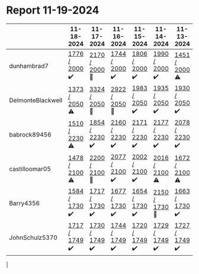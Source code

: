 # Report 11-19-2024
| | 11-18-2024 | 11-17-2024 | 11-16-2024 | 11-15-2024 | 11-14-2024 | 11-13-2024 | 11-12-2024 |
| --- | --- | --- | --- | --- | --- | --- | --- |
| dunhambrad7 | [1776 / 2000](https://www.myfitnesspal.com/food/diary/dunhambrad7?date=2024-11-18) :heavy_check_mark: | [2170 / 2000](https://www.myfitnesspal.com/food/diary/dunhambrad7?date=2024-11-17) :no_entry_sign: | [1744 / 2000](https://www.myfitnesspal.com/food/diary/dunhambrad7?date=2024-11-16) :heavy_check_mark: | [1806 / 2000](https://www.myfitnesspal.com/food/diary/dunhambrad7?date=2024-11-15) :heavy_check_mark: | [1990 / 2000](https://www.myfitnesspal.com/food/diary/dunhambrad7?date=2024-11-14) :heavy_check_mark: | [1451 / 2000](https://www.myfitnesspal.com/food/diary/dunhambrad7?date=2024-11-13) :warning: | [1897 / 2000](https://www.myfitnesspal.com/food/diary/dunhambrad7?date=2024-11-12) :heavy_check_mark: |
| DelmonteBlackwell | [1373 / 2050](https://www.myfitnesspal.com/food/diary/DelmonteBlackwell?date=2024-11-18) :warning: | [3324 / 2050](https://www.myfitnesspal.com/food/diary/DelmonteBlackwell?date=2024-11-17) :no_entry_sign: | [2922 / 2050](https://www.myfitnesspal.com/food/diary/DelmonteBlackwell?date=2024-11-16) :no_entry_sign: | [1983 / 2050](https://www.myfitnesspal.com/food/diary/DelmonteBlackwell?date=2024-11-15) :heavy_check_mark: | [1935 / 2050](https://www.myfitnesspal.com/food/diary/DelmonteBlackwell?date=2024-11-14) :heavy_check_mark: | [1930 / 2050](https://www.myfitnesspal.com/food/diary/DelmonteBlackwell?date=2024-11-13) :heavy_check_mark: | [1976 / 2050](https://www.myfitnesspal.com/food/diary/DelmonteBlackwell?date=2024-11-12) :heavy_check_mark: |
| babrock89456 | [1510 / 2230](https://www.myfitnesspal.com/food/diary/babrock89456?date=2024-11-18) :warning: | [1854 / 2230](https://www.myfitnesspal.com/food/diary/babrock89456?date=2024-11-17) :heavy_check_mark: | [2160 / 2230](https://www.myfitnesspal.com/food/diary/babrock89456?date=2024-11-16) :heavy_check_mark: | [2171 / 2230](https://www.myfitnesspal.com/food/diary/babrock89456?date=2024-11-15) :heavy_check_mark: | [2177 / 2230](https://www.myfitnesspal.com/food/diary/babrock89456?date=2024-11-14) :heavy_check_mark: | [2078 / 2230](https://www.myfitnesspal.com/food/diary/babrock89456?date=2024-11-13) :heavy_check_mark: | [90 / 2400](https://www.myfitnesspal.com/food/diary/babrock89456?date=2024-11-12) :warning: |
| castilloomar05 | [1478 / 2100](https://www.myfitnesspal.com/food/diary/castilloomar05?date=2024-11-18) :warning: | [2200 / 2100](https://www.myfitnesspal.com/food/diary/castilloomar05?date=2024-11-17) :no_entry_sign: | [2077 / 2100](https://www.myfitnesspal.com/food/diary/castilloomar05?date=2024-11-16) :heavy_check_mark: | [2002 / 2100](https://www.myfitnesspal.com/food/diary/castilloomar05?date=2024-11-15) :heavy_check_mark: | [2016 / 2100](https://www.myfitnesspal.com/food/diary/castilloomar05?date=2024-11-14) :warning: | [1672 / 2100](https://www.myfitnesspal.com/food/diary/castilloomar05?date=2024-11-13) :warning: | [1934 / 2100](https://www.myfitnesspal.com/food/diary/castilloomar05?date=2024-11-12) :heavy_check_mark: |
| Barry4356 | [1584 / 1730](https://www.myfitnesspal.com/food/diary/Barry4356?date=2024-11-18) :heavy_check_mark: | [1717 / 1730](https://www.myfitnesspal.com/food/diary/Barry4356?date=2024-11-17) :heavy_check_mark: | [1677 / 1730](https://www.myfitnesspal.com/food/diary/Barry4356?date=2024-11-16) :heavy_check_mark: | [1654 / 1730](https://www.myfitnesspal.com/food/diary/Barry4356?date=2024-11-15) :heavy_check_mark: | [2150 / 1730](https://www.myfitnesspal.com/food/diary/Barry4356?date=2024-11-14) :no_entry_sign: | [1663 / 1730](https://www.myfitnesspal.com/food/diary/Barry4356?date=2024-11-13) :heavy_check_mark: | [1508 / 1730](https://www.myfitnesspal.com/food/diary/Barry4356?date=2024-11-12) :heavy_check_mark: |
| JohnSchulz5370 | [1717 / 1749](https://www.myfitnesspal.com/food/diary/JohnSchulz5370?date=2024-11-18) :heavy_check_mark: | [1730 / 1749](https://www.myfitnesspal.com/food/diary/JohnSchulz5370?date=2024-11-17) :heavy_check_mark: | [1744 / 1749](https://www.myfitnesspal.com/food/diary/JohnSchulz5370?date=2024-11-16) :heavy_check_mark: | [1720 / 1749](https://www.myfitnesspal.com/food/diary/JohnSchulz5370?date=2024-11-15) :heavy_check_mark: | [1729 / 1749](https://www.myfitnesspal.com/food/diary/JohnSchulz5370?date=2024-11-14) :heavy_check_mark: | [1727 / 1749](https://www.myfitnesspal.com/food/diary/JohnSchulz5370?date=2024-11-13) :heavy_check_mark: | [1748 / 1749](https://www.myfitnesspal.com/food/diary/JohnSchulz5370?date=2024-11-12) :heavy_check_mark: |
|